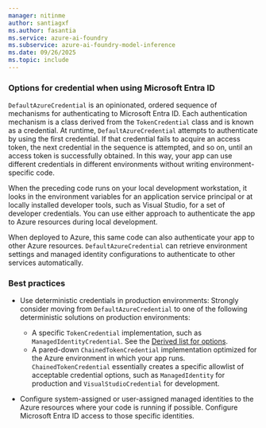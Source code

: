 ```yaml
---
manager: nitinme
author: santiagxf
ms.author: fasantia 
ms.service: azure-ai-foundry
ms.subservice: azure-ai-foundry-model-inference
ms.date: 09/26/2025
ms.topic: include
---
```


### Options for credential when using Microsoft Entra ID

`DefaultAzureCredential` is an opinionated, ordered sequence of mechanisms for authenticating to Microsoft Entra ID. Each authentication mechanism is a class derived from the `TokenCredential` class and is known as a credential. At runtime, `DefaultAzureCredential` attempts to authenticate by using the first credential. If that credential fails to acquire an access token, the next credential in the sequence is attempted, and so on, until an access token is successfully obtained. In this way, your app can use different credentials in different environments without writing environment-specific code.

When the preceding code runs on your local development workstation, it looks in the environment variables for an application service principal or at locally installed developer tools, such as Visual Studio, for a set of developer credentials. You can use either approach to authenticate the app to Azure resources during local development.

When deployed to Azure, this same code can also authenticate your app to other Azure resources. `DefaultAzureCredential` can retrieve environment settings and managed identity configurations to authenticate to other services automatically.

### Best practices

* Use deterministic credentials in production environments: Strongly consider moving from `DefaultAzureCredential` to one of the following deterministic solutions on production environments:

  * A specific `TokenCredential` implementation, such as `ManagedIdentityCredential`. See the [Derived list for options](/dotnet/api/azure.core.tokencredential#definition).
  * A pared-down `ChainedTokenCredential` implementation optimized for the Azure environment in which your app runs. `ChainedTokenCredential` essentially creates a specific allowlist of acceptable credential options, such as `ManagedIdentity` for production and `VisualStudioCredential` for development.

* Configure system-assigned or user-assigned managed identities to the Azure resources where your code is running if possible. Configure Microsoft Entra ID access to those specific identities. 